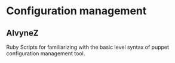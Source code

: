 # Configuration management
## AlvyneZ
Ruby Scripts for familiarizing with the basic level syntax of puppet configuration management tool.
